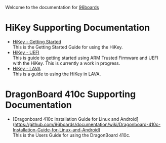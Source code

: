Welcome to the documentation for [96boards](https://www.96boards.org/)

# HiKey Supporting Documentation
* [HiKey - Getting Started](https://github.com/96boards/documentation/wiki/HiKeyGettingStarted)<br/>This is the Getting Started Guide for using the HiKey.
* [HiKey - UEFI](https://github.com/96boards/documentation/wiki/UEFI)<br/>This is guide to getting started using ARM Trusted Firmware and UEFI with the HiKey.  This is currently a work in progress.
* [HiKey - LAVA](https://github.com/96boards/documentation/wiki/HiKeyLAVA)<br/>This is a guide to using the HiKey in LAVA.

# DragonBoard 410c Supporting Documentation
* [Dragonboard 410c Installation Guide for Linux and Android] (https://github.com/96boards/documentation/wiki/Dragonboard-410c-Installation-Guide-for-Linux-and-Android)<br/>This is the Users Guide for using the DragonBoard 410c.


